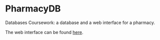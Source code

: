 # PharmacyDB
Databases Coursework: a database and a web interface for a pharmacy.

The web interface can be found [here](https://github.com/iamKateryna/PharmacyDB-react).


